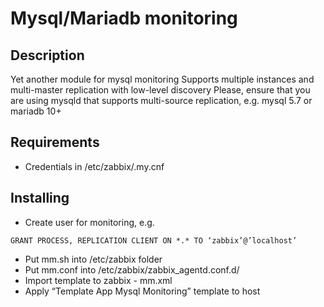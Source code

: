 # Mysql/Mariadb monitoring

## Description

Yet another module for mysql monitoring
Supports multiple instances and multi-master replication with low-level discovery
Please, ensure that you are using mysqld that supports multi-source replication, e.g. mysql 5.7 or mariadb 10+

## Requirements

- Credentials in /etc/zabbix/.my.cnf

## Installing
- Create user for monitoring, e.g.
```
GRANT PROCESS, REPLICATION CLIENT ON *.* TO ‘zabbix’@’localhost’
```
- Put mm.sh into /etc/zabbix folder
- Put mm.conf into /etc/zabbix/zabbix_agentd.conf.d/
- Import template to zabbix - mm.xml
- Apply “Template App Mysql Monitoring” template to host
